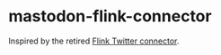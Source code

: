# mastodon-flink-connector

Inspired by the retired [Flink Twitter connector](https://github.com/apache/flink/commit/4962689cecc57dc93b4298e35685d238a2472576#diff-a9a12d92e7b1aeb7c2ebde08f25687dfb9445538cf801c9da9b7737f4265a14e).